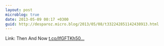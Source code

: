 ```yaml
---
layout: post
microblog: true
date: 2013-05-09 00:17 +0300
guid: http://desparoz.micro.blog/2013/05/08/t332242851142438913.html
---
```

Link: Then And Now [t.co/IfGFTKh50...](http://t.co/IfGFTKh50w)
